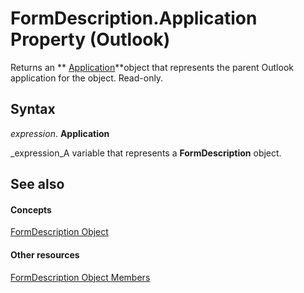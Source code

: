 
# FormDescription.Application Property (Outlook)

Returns an  ** [Application](797003e7-ecd1-eccb-eaaf-32d6ddde8348.md)**object that represents the parent Outlook application for the object. Read-only.


## Syntax

 _expression_. **Application**

 _expression_A variable that represents a  **FormDescription** object.


## See also


#### Concepts


 [FormDescription Object](c88f92c4-4cac-84b3-6118-1150d42d7cff.md)
#### Other resources


 [FormDescription Object Members](664724e9-e74b-32ad-93e4-8d4cb27b3082.md)
